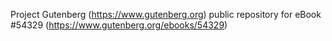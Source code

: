 Project Gutenberg (https://www.gutenberg.org) public repository for
eBook #54329 (https://www.gutenberg.org/ebooks/54329)
